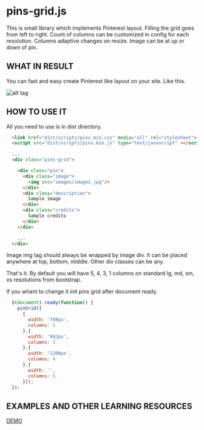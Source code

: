 pins-grid.js
============

This is small library which implements Pinterest layout. Filling the grid goes from left to right. Count of columns can be customized in config for each resolution. Columns adaptive changes on resize. Image can be at up or down of pin.

WHAT IN RESULT
--------------

You can fast and easy create Pinterest like layout on your site.
Like this.

![alt tag](https://raw.githubusercontent.com/yury-egorenkov/pins-grid/master/app/images/pinsgrid.jpg)

HOW TO USE IT
-------------

All you need to use is in dist directory.

```html
  <link href="dist/scripts/pins.min.css" media="all" rel="stylesheet">
  <script src="dist/scripts/pins.min.js" type="text/javascript" ></script>
```

```html
  ...
  <div class="pins-grid">

    <div class="pin">
      <div class="image">
        <img src="images/image1.jpg"/>
      </div>
      <div class="description">
        Sample image
      </div>
      <div class="credits">
        Sample credits
      </div>        
    </div>

    ...
  </div>  
```

Image img tag should always be wrapped by image div. It can be placed anywhere at top, bottom, middle. Other div classes can be any.

That's it. By default you will have 5, 4, 3, 1 columns on standard lg, md, sm, xs resolutions from bootstrap. 

If you whant to change it init pins grid after document ready.   

```js
  $(document).ready(function() {
    pinGrid([
      {
        width: '768px',
        columns: 1
      },{
        width: '992px',
        columns: 3
      },{
        width: '1200px',
        columns: 4
      },{
        width: '',
        columns: 5
      }]);
  });
```

EXAMPLES AND OTHER LEARNING RESOURCES
-------------------------------------
[DEMO](http://pinsgrid.lander.io/)